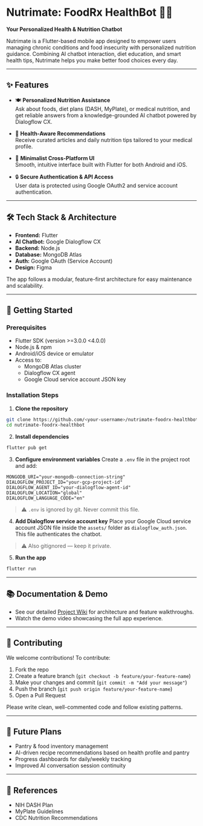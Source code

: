 # Nutrimate: FoodRx HealthBot 🍎🤖  
**Your Personalized Health & Nutrition Chatbot**

Nutrimate is a Flutter-based mobile app designed to empower users managing chronic conditions and food insecurity with personalized nutrition guidance. Combining AI chatbot interaction, diet education, and smart health tips, Nutrimate helps you make better food choices every day.

---

## ✨ Features

- 🍽️ **Personalized Nutrition Assistance**  
  Ask about foods, diet plans (DASH, MyPlate), or medical nutrition, and get reliable answers from a knowledge-grounded AI chatbot powered by Dialogflow CX.

- 🥗 **Health-Aware Recommendations**  
  Receive curated articles and daily nutrition tips tailored to your medical profile.

- 📱 **Minimalist Cross-Platform UI**  
  Smooth, intuitive interface built with Flutter for both Android and iOS.

- 🔒 **Secure Authentication & API Access**  
  User data is protected using Google OAuth2 and service account authentication.

---

## 🛠️ Tech Stack & Architecture

- **Frontend:** Flutter  
- **AI Chatbot:** Google Dialogflow CX  
- **Backend:** Node.js  
- **Database:** MongoDB Atlas  
- **Auth:** Google OAuth (Service Account)  
- **Design:** Figma  

The app follows a modular, feature-first architecture for easy maintenance and scalability.

---

## 🚀 Getting Started

### Prerequisites

- Flutter SDK (version >=3.0.0 <4.0.0)  
- Node.js & npm  
- Android/iOS device or emulator  
- Access to:  
  - MongoDB Atlas cluster  
  - Dialogflow CX agent  
  - Google Cloud service account JSON key

### Installation Steps

1. **Clone the repository**  
```bash
git clone https://github.com/<your-username>/nutrimate-foodrx-healthbot.git
cd nutrimate-foodrx-healthbot
````

2. **Install dependencies**

```bash
flutter pub get
```

3. **Configure environment variables**
   Create a `.env` file in the project root and add:

```env
MONGODB_URI="your-mongodb-connection-string"
DIALOGFLOW_PROJECT_ID="your-gcp-project-id"
DIALOGFLOW_AGENT_ID="your-dialogflow-agent-id"
DIALOGFLOW_LOCATION="global"
DIALOGFLOW_LANGUAGE_CODE="en"
```

> ⚠️ `.env` is ignored by git. Never commit this file.

4. **Add Dialogflow service account key**
   Place your Google Cloud service account JSON file inside the `assets/` folder as `dialogflow_auth.json`. This file authenticates the chatbot.

> ⚠️ Also gitignored — keep it private.

5. **Run the app**

```bash
flutter run
```

---

## 📚 Documentation & Demo

* See our detailed [Project Wiki](#) for architecture and feature walkthroughs.
* Watch the demo video showcasing the full app experience.

---

## 🙌 Contributing

We welcome contributions! To contribute:

1. Fork the repo
2. Create a feature branch (`git checkout -b feature/your-feature-name`)
3. Make your changes and commit (`git commit -m "Add your message"`)
4. Push the branch (`git push origin feature/your-feature-name`)
5. Open a Pull Request

Please write clean, well-commented code and follow existing patterns.

---

## 🧭 Future Plans

* Pantry & food inventory management
* AI-driven recipe recommendations based on health profile and pantry
* Progress dashboards for daily/weekly tracking
* Improved AI conversation session continuity

---

## 📖 References

* NIH DASH Plan
* MyPlate Guidelines
* CDC Nutrition Recommendations
